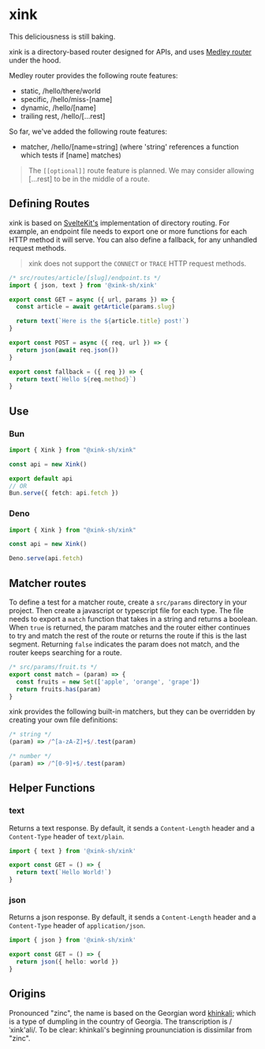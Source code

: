 # xink

This deliciousness is still baking.

xink is a directory-based router designed for APIs, and uses [Medley router](https://github.com/medleyjs/router) under the hood.

Medley router provides the following route features:

- static, /hello/there/world
- specific, /hello/miss-[name]
- dynamic, /hello/[name]
- trailing rest, /hello/[...rest]

So far, we've added the following route features:

- matcher, /hello/[name=string] (where 'string' references a function which tests if [name] matches)

> The `[[optional]]` route feature is planned. We may consider allowing [...rest] to be in the middle of a route.

## Defining Routes

xink is based on [SvelteKit's](https://kit.svelte.dev/docs/routing#server) implementation of directory routing. For example, an endpoint file needs to export one or more functions for each HTTP method it will serve. You can also define a fallback, for any unhandled request methods.

> xink does not support the `CONNECT` or `TRACE` HTTP request methods.

```ts
/* src/routes/article/[slug]/endpoint.ts */
import { json, text } from '@xink-sh/xink'

export const GET = async ({ url, params }) => {
  const article = await getArticle(params.slug)

  return text(`Here is the ${article.title} post!`)
}

export const POST = async ({ req, url }) => {
  return json(await req.json())
}

export const fallback = ({ req }) => {
  return text(`Hello ${req.method}`)
}
```

## Use

### Bun
```ts
import { Xink } from "@xink-sh/xink"

const api = new Xink()

export default api
// OR
Bun.serve({ fetch: api.fetch })
```

### Deno
```ts
import { Xink } from "@xink-sh/xink"

const api = new Xink()

Deno.serve(api.fetch)
```

## Matcher routes

To define a test for a matcher route, create a `src/params` directory in your project. Then create a javascript or typescript file for each type. The file needs to export a `match` function that takes in a string and returns a boolean. When `true` is returned, the param matches and the router either continues to try and match the rest of the route or returns the route if this is the last segment. Returning `false` indicates the param does not match, and the router keeps searching for a route.

```ts
/* src/params/fruit.ts */
export const match = (param) => {
  const fruits = new Set(['apple', 'orange', 'grape'])
  return fruits.has(param)
} 
```

xink provides the following built-in matchers, but they can be overridden by creating your own file definitions:

```ts
/* string */
(param) => /^[a-zA-Z]+$/.test(param)
```
```ts
/* number */
(param) => /^[0-9]+$/.test(param)
```

## Helper Functions

### text
Returns a text response. By default, it sends a `Content-Length` header and a `Content-Type` header of `text/plain`.
```ts
import { text } from '@xink-sh/xink'

export const GET = () => {
  return text(`Hello World!`)
}
```

### json
Returns a json response. By default, it sends a `Content-Length` header and a `Content-Type` header of `application/json`.
```ts
import { json } from '@xink-sh/xink'

export const GET = () => {
  return json({ hello: world })
}
```

## Origins
Pronounced "zinc", the name is based on the Georgian word [khinkali](https://en.wikipedia.org/wiki/Khinkali); which is a type of dumpling in the country of Georgia. The transcription is /ˈxink'ali/. To be clear: khinkali's beginning proununciation is dissimilar from "zinc". 
